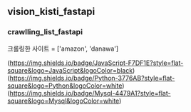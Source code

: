 ## vision_kisti_fastapi

### crawlling_list_fastapi
크롤링한 사이트 = ['amazon', 'danawa']

(https://img.shields.io/badge/JavaScript-F7DF1E?style=flat-square&logo=JavaScript&logoColor=black)
(https://img.shields.io/badge/Python-3776AB?style=flat-square&logo=Python&logoColor=white)
(https://img.shields.io/badge/Mysql-4479A1?style=flat-square&logo=Mysql&logoColor=white)
